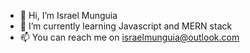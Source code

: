 - 👋 Hi, I’m Israel Munguia
- 🌱 I’m currently learning Javascript and MERN stack
- 📫 You can reach me on israelmunguia@outlook.com

<!---
israiqu/israiqu is a ✨ special ✨ repository because its `README.md` (this file) appears on your GitHub profile.
You can click the Preview link to take a look at your changes.
--->
